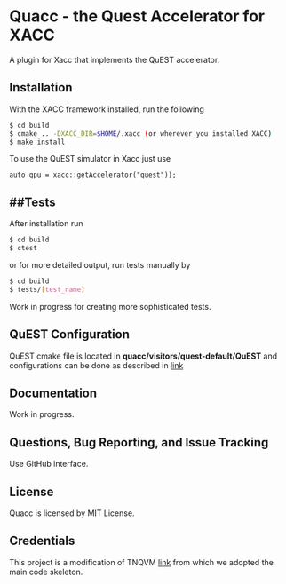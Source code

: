 # Quacc - the Quest Accelerator for XACC
A plugin for Xacc that implements the QuEST accelerator.

Installation
------------
With the XACC framework installed, run the following
```bash
$ cd build
$ cmake .. -DXACC_DIR=$HOME/.xacc (or wherever you installed XACC)
$ make install
```

To use the QuEST simulator in Xacc just use
```
auto qpu = xacc::getAccelerator("quest"));
```
##Tests
-------------
After installation run

```bash
$ cd build
$ ctest
```
or for more detailed output, run tests manually by

```bash
$ cd build
$ tests/[test_name]
```
Work in progress for creating more sophisticated tests.

QuEST Configuration
-------------
QuEST cmake file is located in **quacc/visitors/quest-default/QuEST** and configurations can be done as described in [link](https://github.com/QuEST-Kit/QuEST)

Documentation
-------------
Work in progress.

Questions, Bug Reporting, and Issue Tracking
--------------------------------------------
Use GitHub interface.

License
-------
Quacc is licensed by MIT License.

Credentials
----------
This project is a modification of TNQVM [link](https://github.com/ORNL-QCI/tnqvm) from which we adopted the main code skeleton.